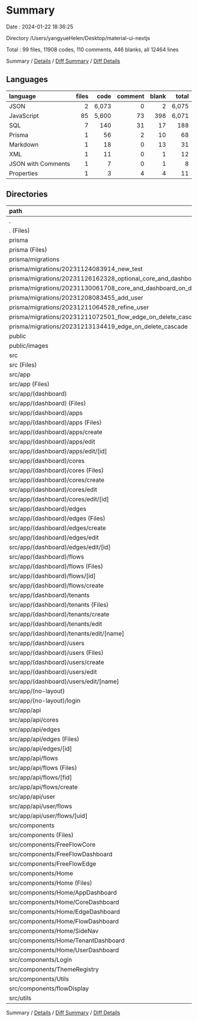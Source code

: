 # Summary

Date : 2024-01-22 18:36:25

Directory /Users/yangyueHelen/Desktop/material-ui-nextjs

Total : 99 files,  11908 codes, 110 comments, 446 blanks, all 12464 lines

Summary / [Details](details.md) / [Diff Summary](diff.md) / [Diff Details](diff-details.md)

## Languages
| language | files | code | comment | blank | total |
| :--- | ---: | ---: | ---: | ---: | ---: |
| JSON | 2 | 6,073 | 0 | 2 | 6,075 |
| JavaScript | 85 | 5,600 | 73 | 398 | 6,071 |
| SQL | 7 | 140 | 31 | 17 | 188 |
| Prisma | 1 | 56 | 2 | 10 | 68 |
| Markdown | 1 | 18 | 0 | 13 | 31 |
| XML | 1 | 11 | 0 | 1 | 12 |
| JSON with Comments | 1 | 7 | 0 | 1 | 8 |
| Properties | 1 | 3 | 4 | 4 | 11 |

## Directories
| path | files | code | comment | blank | total |
| :--- | ---: | ---: | ---: | ---: | ---: |
| . | 99 | 11,908 | 110 | 446 | 12,464 |
| . (Files) | 6 | 6,129 | 6 | 23 | 6,158 |
| prisma | 8 | 196 | 33 | 27 | 256 |
| prisma (Files) | 1 | 56 | 2 | 10 | 68 |
| prisma/migrations | 7 | 140 | 31 | 17 | 188 |
| prisma/migrations/20231124083914_new_test | 1 | 35 | 5 | 6 | 46 |
| prisma/migrations/20231126162328_optional_core_and_dashboard | 1 | 16 | 7 | 1 | 24 |
| prisma/migrations/20231130061708_core_and_dashboard_on_delete_cascade | 1 | 16 | 1 | 1 | 18 |
| prisma/migrations/20231208083455_add_user | 1 | 25 | 8 | 3 | 36 |
| prisma/migrations/20231211064528_refine_user | 1 | 20 | 8 | 2 | 30 |
| prisma/migrations/20231211072501_flow_edge_on_delete_cascade | 1 | 14 | 1 | 2 | 17 |
| prisma/migrations/20231213134419_edge_on_delete_cascade | 1 | 14 | 1 | 2 | 17 |
| public | 1 | 11 | 0 | 1 | 12 |
| public/images | 1 | 11 | 0 | 1 | 12 |
| src | 84 | 5,572 | 71 | 395 | 6,038 |
| src (Files) | 3 | 31 | 3 | 7 | 41 |
| src/app | 30 | 472 | 14 | 80 | 566 |
| src/app (Files) | 2 | 23 | 0 | 5 | 28 |
| src/app/(dashboard) | 20 | 228 | 5 | 56 | 289 |
| src/app/(dashboard) (Files) | 1 | 90 | 3 | 6 | 99 |
| src/app/(dashboard)/apps | 3 | 21 | 0 | 8 | 29 |
| src/app/(dashboard)/apps (Files) | 1 | 6 | 0 | 3 | 9 |
| src/app/(dashboard)/apps/create | 1 | 6 | 0 | 3 | 9 |
| src/app/(dashboard)/apps/edit | 1 | 9 | 0 | 2 | 11 |
| src/app/(dashboard)/apps/edit/[id] | 1 | 9 | 0 | 2 | 11 |
| src/app/(dashboard)/cores | 3 | 21 | 0 | 8 | 29 |
| src/app/(dashboard)/cores (Files) | 1 | 6 | 0 | 3 | 9 |
| src/app/(dashboard)/cores/create | 1 | 6 | 0 | 3 | 9 |
| src/app/(dashboard)/cores/edit | 1 | 9 | 0 | 2 | 11 |
| src/app/(dashboard)/cores/edit/[id] | 1 | 9 | 0 | 2 | 11 |
| src/app/(dashboard)/edges | 3 | 21 | 0 | 8 | 29 |
| src/app/(dashboard)/edges (Files) | 1 | 6 | 0 | 3 | 9 |
| src/app/(dashboard)/edges/create | 1 | 6 | 0 | 3 | 9 |
| src/app/(dashboard)/edges/edit | 1 | 9 | 0 | 2 | 11 |
| src/app/(dashboard)/edges/edit/[id] | 1 | 9 | 0 | 2 | 11 |
| src/app/(dashboard)/flows | 4 | 33 | 2 | 10 | 45 |
| src/app/(dashboard)/flows (Files) | 1 | 5 | 0 | 2 | 7 |
| src/app/(dashboard)/flows/[id] | 2 | 22 | 2 | 6 | 30 |
| src/app/(dashboard)/flows/create | 1 | 6 | 0 | 2 | 8 |
| src/app/(dashboard)/tenants | 3 | 21 | 0 | 8 | 29 |
| src/app/(dashboard)/tenants (Files) | 1 | 6 | 0 | 3 | 9 |
| src/app/(dashboard)/tenants/create | 1 | 6 | 0 | 3 | 9 |
| src/app/(dashboard)/tenants/edit | 1 | 9 | 0 | 2 | 11 |
| src/app/(dashboard)/tenants/edit/[name] | 1 | 9 | 0 | 2 | 11 |
| src/app/(dashboard)/users | 3 | 21 | 0 | 8 | 29 |
| src/app/(dashboard)/users (Files) | 1 | 6 | 0 | 3 | 9 |
| src/app/(dashboard)/users/create | 1 | 6 | 0 | 3 | 9 |
| src/app/(dashboard)/users/edit | 1 | 9 | 0 | 2 | 11 |
| src/app/(dashboard)/users/edit/[name] | 1 | 9 | 0 | 2 | 11 |
| src/app/(no-layout) | 1 | 6 | 0 | 3 | 9 |
| src/app/(no-layout)/login | 1 | 6 | 0 | 3 | 9 |
| src/app/api | 7 | 215 | 9 | 16 | 240 |
| src/app/api/cores | 1 | 16 | 1 | 2 | 19 |
| src/app/api/edges | 2 | 36 | 3 | 5 | 44 |
| src/app/api/edges (Files) | 1 | 23 | 2 | 4 | 29 |
| src/app/api/edges/[id] | 1 | 13 | 1 | 1 | 15 |
| src/app/api/flows | 3 | 140 | 4 | 7 | 151 |
| src/app/api/flows (Files) | 1 | 21 | 1 | 2 | 24 |
| src/app/api/flows/[fid] | 1 | 57 | 2 | 3 | 62 |
| src/app/api/flows/create | 1 | 62 | 1 | 2 | 65 |
| src/app/api/user | 1 | 23 | 1 | 2 | 26 |
| src/app/api/user/flows | 1 | 23 | 1 | 2 | 26 |
| src/app/api/user/flows/[uid] | 1 | 23 | 1 | 2 | 26 |
| src/components | 47 | 4,736 | 21 | 271 | 5,028 |
| src/components (Files) | 2 | 61 | 0 | 6 | 67 |
| src/components/FreeFlowCore | 1 | 80 | 0 | 6 | 86 |
| src/components/FreeFlowDashboard | 1 | 80 | 0 | 6 | 86 |
| src/components/FreeFlowEdge | 3 | 207 | 10 | 19 | 236 |
| src/components/Home | 27 | 3,297 | 8 | 165 | 3,470 |
| src/components/Home (Files) | 2 | 150 | 0 | 11 | 161 |
| src/components/Home/AppDashboard | 3 | 475 | 0 | 18 | 493 |
| src/components/Home/CoreDashboard | 3 | 473 | 1 | 18 | 492 |
| src/components/Home/EdgeDashboard | 3 | 478 | 0 | 17 | 495 |
| src/components/Home/FlowDashboard | 3 | 485 | 2 | 32 | 519 |
| src/components/Home/SideNav | 7 | 350 | 5 | 33 | 388 |
| src/components/Home/TenantDashboard | 3 | 424 | 0 | 17 | 441 |
| src/components/Home/UserDashboard | 3 | 462 | 0 | 19 | 481 |
| src/components/Login | 1 | 175 | 0 | 11 | 186 |
| src/components/ThemeRegistry | 3 | 112 | 2 | 15 | 129 |
| src/components/Utils | 2 | 74 | 0 | 7 | 81 |
| src/components/flowDisplay | 7 | 650 | 1 | 36 | 687 |
| src/utils | 4 | 333 | 33 | 37 | 403 |

Summary / [Details](details.md) / [Diff Summary](diff.md) / [Diff Details](diff-details.md)